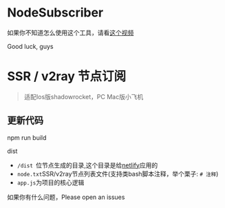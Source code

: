 # NodeSubscriber

如果你不知道怎么使用这个工具，请看[这个视频](https://www.youtube.com/watch?v=1Pm2gzSDaX0)

Good luck, guys 

# SSR / v2ray 节点订阅

> 适配Ios版shadowrocket，PC Mac版小飞机

## 更新代码

npm run build

dist

- `/dist `位节点生成的目录,这个目录是给[netlify](https://app.netlify.com/)应用的
- `node.txt`SSR/v2ray节点列表文件(支持类bash脚本注释，举个栗子: `# 注释`)
- `app.js`为项目的核心逻辑

如果你有什么问题，Please open an issues
